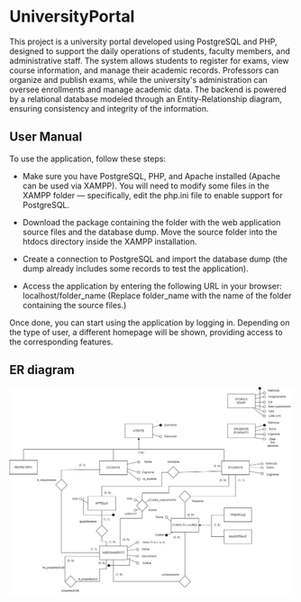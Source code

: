 # UniversityPortal
This project is a university portal developed using PostgreSQL and PHP, designed to support the daily operations of students, faculty members, and administrative staff. The system allows students to register for exams, view course information, and manage their academic records. Professors can organize and publish exams, while the university's administration can oversee enrollments and manage academic data. The backend is powered by a relational database modeled through an Entity-Relationship diagram, ensuring consistency and integrity of the information.

## User Manual
To use the application, follow these steps:

- Make sure you have PostgreSQL, PHP, and Apache installed (Apache can be used via XAMPP). You will need to modify some files in the XAMPP folder — specifically, edit the php.ini file to enable support for PostgreSQL.

- Download the package containing the folder with the web application source files and the database dump. Move the source folder into the htdocs directory inside the XAMPP installation.

- Create a connection to PostgreSQL and import the database dump (the dump already includes some records to test the application).

- Access the application by entering the following URL in your browser: localhost/folder_name (Replace folder_name with the name of the folder containing the source files.)

Once done, you can start using the application by logging in.
Depending on the type of user, a different homepage will be shown, providing access to the corresponding features.

## ER diagram
![ER diagram](img/Schema_ER.jpg)